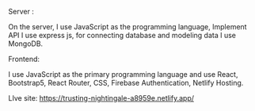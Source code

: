Server :

On the server, I use JavaScript as the programming language, Implement API I use express js, for connecting database and modeling data I use MongoDB.

Frontend:

I use JavaScript as the primary programming language and use React, Bootstrap5, React Router, CSS, Firebase Authentication, Netlify Hosting.

LIve site: https://trusting-nightingale-a8959e.netlify.app/ 

